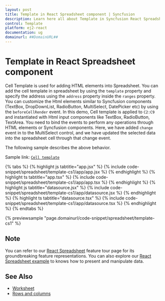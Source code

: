 ```yaml
---
layout: post
title: Template in React Spreadsheet component | Syncfusion
description: Learn here all about Template in Syncfusion React Spreadsheet component of Syncfusion Essential JS 2 and more.
control: Template 
platform: ej2-react
documentation: ug
domainurl: ##DomainURL##
---
```


# Template in React Spreadsheet component

Cell Template is used for adding HTML elements into Spreadsheet. You can add the cell template in spreadsheet by using the `template` property and specify the address using the `address` property inside the `ranges` property. You can customize the Html elements similar to Syncfusion components (TextBox, DropDownList, RadioButton, MultiSelect, DatePicker etc) by using the `beforeCellRender` event. In this demo, Cell template is applied to `C2:C9` and instantiated with Html input components like TextBox, RadioButton, TextArea. You need to bind the events to perform any operations through HTML elements or Syncfusion components. Here, we have added `change` event in to the MultiSelect control, and we have updated the selected data into the spreadsheet cell through that change event.

The following sample describes the above behavior.

Sample link: [`Cell template`](https://ej2.syncfusion.com/react/demos/#/material/spreadsheet/cell-template)

{% tabs %}
{% highlight js tabtitle="app.jsx" %}
{% include code-snippet/spreadsheet/template-cs1/app/app.jsx %}
{% endhighlight %}
{% highlight ts tabtitle="app.tsx" %}
{% include code-snippet/spreadsheet/template-cs1/app/app.tsx %}
{% endhighlight %}
{% highlight js tabtitle="datasource.jsx" %}
{% include code-snippet/spreadsheet/template-cs1/app/datasource.jsx %}
{% endhighlight %}
{% highlight ts tabtitle="datasource.tsx" %}
{% include code-snippet/spreadsheet/template-cs1/app/datasource.tsx %}
{% endhighlight %}
{% endtabs %}

 {% previewsample "page.domainurl/code-snippet/spreadsheet/template-cs1" %} 

## Note

You can refer to our [React Spreadsheet](https://www.syncfusion.com/react-ui-components/react-spreadsheet) feature tour page for its groundbreaking feature representations. You can also explore our [React Spreadsheet example](https://ej2.syncfusion.com/react/demos/#/material/spreadsheet/default) to knows how to present and manipulate data.

## See Also

* [Worksheet](./worksheet)
* [Rows and columns](./rows-and-columns)